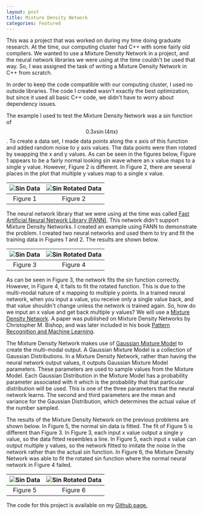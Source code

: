 ```yaml
---
layout: post
title: Mixture Density Network
categories: Featured
---
```


This was a project that was worked on during my time doing graduate research. At the time, our computing cluster had C++ with some fairly old compilers. We wanted to use a Mixture Density Network in a project, and the neural network libraries we were using at the time couldn't be used that way. So, I was assigned the task of writing a Mixture Density Network in C++ from scratch.

In order to keep the code compatible with our computing cluster, I used no outside libraries. The code I created wasn't exactly the best optimization, but since it used all basic C++ code, we didn't have to worry about dependency issues.

The example I used to test the Mixture Density Network was a sin function of $$0.3x \sin(4 \pi x)$$. To create a data set, I made data points along the x axis of this function and added random noise to y axis values. The data points were then rotated by swapping the x and y values. As can be seen in the figures below, Figure 1 appears to be a fairly normal looking sin wave where an x value maps to a single y value. However, Figure 2 is different. In Figure 2, there are several places in the plot that multiple y values map to a single x value.

| ![Sin Data]({{"/images/mdn/sin_data.png"}}) | ![Sin Rotated Data]({{"/images/mdn/sin_rot_data.png"}}) |
|:--:|:--:|
|Figure 1|Figure 2|

The neural network library that we were using at the time was called [Fast Artificial Neural Network Library (FANN)](http://leenissen.dk/fann/wp/). This network didn't support Mixture Density Networks. I created an example using FANN to demonstrate the problem. I created two neural networks and used them to try and fit the training data in Figures 1 and 2. The results are shown below.

| ![Sin Data]({{"/images/mdn/nn_sin_data.png"}}) | ![Sin Rotated Data]({{"/images/mdn/nn_sin_rot_data.png"}}) |
|:--:|:--:|
|Figure 3|Figure 4|

As can be seen in Figure 3, the network fits the sin function correctly. However, in Figure 4, it fails to fit the rotated function. This is due to the multi-modal nature of x mapping to multiple y points. In a trained neural network, when you input a value, you receive only a single value back, and that value shouldn't change unless the network is trained again. So, how do we input an x value and get back multiple y values? We will use a [Mixture Density Network](http://publications.aston.ac.uk/373/1/NCRG_94_004.pdf). A paper was published on Mixture Density Networks by Christopher M. Bishop, and was later included in his book [Pattern Recognition and Machine Learning](http://www.springer.com/us/book/9780387310732).

The Mixture Density Network makes use of [Gaussian Mixture Model](https://en.wikipedia.org/wiki/Mixture_model) to create the multi-modal output. A Gaussian Mixture Model is a collection of Gaussian Distributions. In a Mixture Density Network, rather than having the neural network output values, it outputs Gaussian Mixture Model parameters. These parameters are used to sample values from the Mixture Model. Each Gaussian Distribution in the Mixture Model has a probability parameter associated with it which is the probability that that particular distribution will be used. This is one of the three parameters that the neural network learns. The second and third parameters are the mean and variance for the Gaussian Distribution, which determines the actual value of the number sampled.

The results of the Mixture Density Network on the previous problems are shown below. In Figure 5, the normal sin data is fitted. The fit of Figure 5 is different than Figure 3. In Figure 3, each input x value output a single y value, so the data fitted resembles a line. In Figure 5, each input x value can output multiple y values, so the network fitted to imitate the noise in the network rather than the actual sin function. In Figure 6, the Mixture Density Network was able to fit the rotated sin function where the normal neural network in Figure 4 failed.

| ![Sin Data]({{"/images/mdn/mdn_sin_data.png"}}) | ![Sin Rotated Data]({{"/images/mdn/mdn_sin_rot_data.png"}}) |
|:--:|:--:|
|Figure 5|Figure 6|

The code for this project is available on my [Github page.](https://github.com/DL-Thompson/MixtureDensityNetwork)